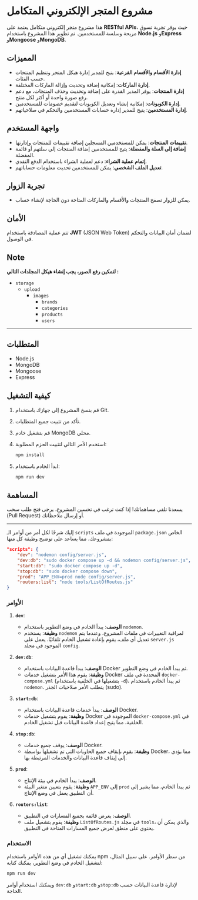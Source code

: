 # مشروع المتجر الإلكتروني المتكامل

هذا مشروع متجر إلكتروني متكامل يعتمد على **RESTful APIs**، حيث يوفر تجربة تسوق مريحة وسلسة للمستخدمين. تم تطوير هذا المشروع باستخدام **Node.js** و**Express** و**Mongoose** و**MongoDB**.

## المميزات

- **إدارة الأقسام والأقسام الفرعية**: يتيح للمدير إدارة هيكل المتجر وتنظيم المنتجات حسب الفئات.
- **إدارة الماركات**: إمكانية إضافة وتحديث وإزالة الماركات المختلفة.
- **إدارة المنتجات**: يوفر المدير القدرة على إضافة وتحديث وحذف المنتجات، مع دعم رفع صورة واحدة أو أكثر لكل منتج.
- **إدارة الكوبونات**: إمكانية إنشاء وتعديل الكوبونات لتقديم خصومات للمستخدمين.
- **إدارة المستخدمين**: يتيح للمدير إدارة حسابات المستخدمين والتحكم في صلاحياتهم.

## واجهة المستخدم

- **تقييمات المنتجات**: يمكن للمستخدمين المسجلين إضافة تقييمات للمنتجات وإدارتها.
- **إضافة إلى السلة والمفضلة**: يتيح للمستخدمين إضافة المنتجات إلى سلتهم أو قائمة المفضلة.
- **إتمام عملية الشراء**: دعم لعملية الشراء باستخدام الدفع النقدي.
- **تعديل الملف الشخصي**: يمكن للمستخدمين تحديث معلومات حساباتهم.

## تجربة الزوار

- يمكن للزوار تصفح المنتجات والأقسام والماركات المتاحة دون الحاجة لإنشاء حساب.

## الأمان

تتم عملية المصادقة باستخدام **JWT** (JSON Web Token) لضمان أمان البيانات والتحكم في الوصول.

## Note

**لتمكين رفع الصور، يجب إنشاء هيكل المجلدات التالي :**

- `storage`
  - `upload`
    - `images`
      - `brands`
      - `categories`
      - `products`
      - `users`

---

## المتطلبات

- Node.js
- MongoDB
- Mongoose
- Express

## كيفية التشغيل

1. قم بنسخ المشروع إلى جهازك باستخدام Git.
2. تأكد من تثبيت جميع المتطلبات.
3. قم بتشغيل خادم MongoDB محلي.
4. استخدم الأمر التالي لتثبيت الحزم المطلوبة:

   ```bash
   npm install
   ```

5. ابدأ الخادم باستخدام:

   ```bash
   npm run dev
   ```

## المساهمة

يسعدنا تلقي مساهماتك! إذا كنت ترغب في تحسين المشروع، يرجى فتح طلب سحب (Pull Request) أو إرسال ملاحظاتك.

---

إليك شرحًا لكل أمر من أوامر الـ `scripts` الموجودة في ملف `package.json` الخاص بمشروعك، مما يساعد على توضيح وظيفة كل منها:

```json
"scripts": {
    "dev": "nodemon config/server.js",
    "dev:db": "sudo docker compose up -d && nodemon config/server.js",
    "start:db": "sudo docker compose up -d",
    "stop:db": "sudo docker compose down",
    "prod": "APP_ENV=prod node config/server.js",
    "routers:list": "node tools/ListOfRoutes.js"
}
```

### الأوامر

1. **`dev`**:

   - **الوصف**: يبدأ الخادم في وضع التطوير باستخدام `nodemon`.
   - **وظيفة**: يستخدم `nodemon` لمراقبة التغييرات في ملفات المشروع، وعندما يتم تعديل أي ملف، يقوم بإعادة تشغيل الخادم تلقائيًا. يعمل على `server.js` الموجود في مجلد `config`.

2. **`dev:db`**:

   - **الوصف**: يبدأ قاعدة البيانات باستخدام Docker ثم يبدأ الخادم في وضع التطوير.
   - **وظيفة**: يقوم هذا الأمر بتشغيل خدمات Docker المحددة في ملف `docker-compose.yml` (بتشغيلها في الخلفية باستخدام `-d`)، ثم يبدأ الخادم باستخدام `nodemon`. يتطلب الأمر صلاحيات الجذر (sudo).

3. **`start:db`**:

   - **الوصف**: يبدأ خدمات قاعدة البيانات باستخدام Docker.
   - **وظيفة**: يقوم بتشغيل خدمات Docker الموجودة في `docker-compose.yml` في الخلفية، مما يتيح إعداد قاعدة البيانات قبل تشغيل الخادم.

4. **`stop:db`**:

   - **الوصف**: يوقف جميع خدمات Docker.
   - **وظيفة**: يقوم بإيقاف جميع الحاويات التي تم تشغيلها بواسطة Docker، مما يؤدي إلى إيقاف قاعدة البيانات والخدمات المرتبطة بها.

5. **`prod`**:

   - **الوصف**: يبدأ الخادم في بيئة الإنتاج.
   - **وظيفة**: يقوم بتعيين متغير البيئة `APP_ENV` إلى `prod` ثم يبدأ الخادم، مما يشير إلى أن التطبيق يعمل في وضع الإنتاج.

6. **`routers:list`**:
   - **الوصف**: يعرض قائمة بجميع المسارات في التطبيق.
   - **وظيفة**: يقوم بتشغيل ملف `ListOfRoutes.js` في مجلد `tools`، والذي يمكن أن يحتوي على منطق لعرض جميع المسارات المتاحة في التطبيق.

### الاستخدام

يمكنك تشغيل أي من هذه الأوامر باستخدام npm من سطر الأوامر. على سبيل المثال، لتشغيل الخادم في وضع التطوير، يمكنك كتابة:

```bash
npm run dev
```

ويمكنك استخدام أوامر `dev:db` و`start:db` و`stop:db` لإدارة قاعدة البيانات حسب الحاجة.
